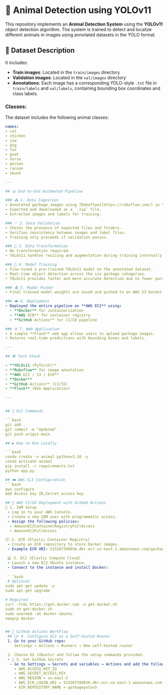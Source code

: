 # 🐾 Animal Detection using YOLOv11

This repository implements an **Animal Detection System** using the **YOLOv11** object detection algorithm. The system is trained to detect and localize different animals in images using annotated datasets in the YOLO format.

## 📂 Dataset Description

It includes:

- **Train images**: Located in the `train/images` directory
- **Validation images**: Located in the `val/images` directory
- **Annotations**: Each image has a corresponding YOLO-style `.txt` file in `train/labels` and `val/labels`, containing bounding box coordinates and class labels.

### Classes:
The dataset includes the following animal classes:

```yaml
names:
- cat
- chicken
- cow
- dog
- fox
- goat
- horse
- person
- racoon
- skunk

---

## 📊 End-to-End Automated Pipeline

### 📥 1. Data Ingestion
- Annotated garbage images using [Roboflow](https://roboflow.com/) in YOLO format.
- Exported and downloaded as a `.zip` file.
- Extracted images and labels for training.

### ✅ 2. Data Validation
- Checks the presence of expected files and folders.
- Verifies consistency between images and label files.
- Training only proceeds if validation passes.

### 🔄 3. Data Transformation
- No transformation required.
- YOLOv11 handles resizing and augmentation during training internally.

### 🧠 4. Model Training
- Fine-tuned a pre-trained YOLOv11 model on the annotated dataset.
- Real-time object detection across the six garbage categories.
- YOLOv11 provides faster and more accurate detection due to fewer parameters and optimized architecture.

### 📤 5. Model Pusher
- Final trained model weights are saved and pushed to an AWS S3 bucket for safe storage and deployment.

### ☁️ 6. Deployment
- Deployed the entire pipeline on **AWS EC2** using:
  - **Docker** for containerization
  - **AWS ECR** for container registry
  - **GitHub Actions** for CI/CD pipeline

### 🌐 7. Web Application
- A simple **Flask** web app allows users to upload garbage images.
- Returns real-time predictions with bounding boxes and labels.

---

## 🛠️ Tech Stack

- **YOLOv11 (PyTorch)**
- **Roboflow** for image annotation
- **AWS EC2 / S3 / ECR**
- **Docker**
- **GitHub Actions** (CI/CD)
- **Flask** (Web Application)

---


## 🧾 Git Commands

```bash
git add .
git commit -m "Updated"
git push origin main

## ▶️ How to Run Locally

```bash
conda create -n animal python=3.10 -y
conda activate animal
pip install -r requirements.txt
python app.py

## ☁️ AWS CLI Configuration
```bash
aws configure
Add Access key ID,Secret access key

## 🚀 AWS CI/CD Deployment with GitHub Actions
🔐 1. IAM Setup
 - Log in to your AWS Console.
 - Create a new IAM user with programmatic access.
 - Assign the following policies:
  - AmazonEC2ContainerRegistryFullAccess
  - AmazonEC2FullAccess

📦 2. ECR (Elastic Container Registry)
 - Create an ECR repository to store Docker images.
 - Example ECR URI: 533267398036.dkr.ecr.us-east-1.amazonaws.com/garbageyolov5

 💻 3. EC2 (Elastic Compute Cloud)
 - Launch a new EC2 Ubuntu instance.
 - Connect to the instance and install Docker:
 
 ```bash
 # Optional
sudo apt-get update -y
sudo apt-get upgrade

# Required
curl -fsSL https://get.docker.com -o get-docker.sh
sudo sh get-docker.sh
sudo usermod -aG docker ubuntu
newgrp docker


## 🧪 GitHub Actions Workflow
 ## 🏃‍♂️ 4. Configure EC2 as a Self-hosted Runner
 1. Go to your GitHub repo:
    Settings → Actions → Runners → New self-hosted runner

 2. Choose OS (Ubuntu) and follow the setup commands provided.
 - 🔑 5. Set GitHub Secrets
  - Go to Settings → Secrets and variables → Actions and add the following:
    - AWS_ACCESS_KEY_ID
    - AWS_SECRET_ACCESS_KEY
    - AWS_REGION = us-east-2
    - AWS_ECR_LOGIN_URI = 533267398036.dkr.ecr.us-east-1.amazonaws.com
    - ECR_REPOSITORY_NAME = garbageyolov5